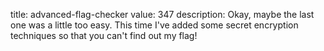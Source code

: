 title: advanced-flag-checker
value: 347
description: Okay, maybe the last one was a little too easy. This time I've added some secret encryption techniques so that you can't find out my flag!